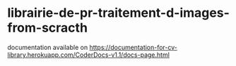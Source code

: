 # librairie-de-pr-traitement-d-images-from-scracth

documentation available on https://documentation-for-cv-library.herokuapp.com/CoderDocs-v1.1/docs-page.html

